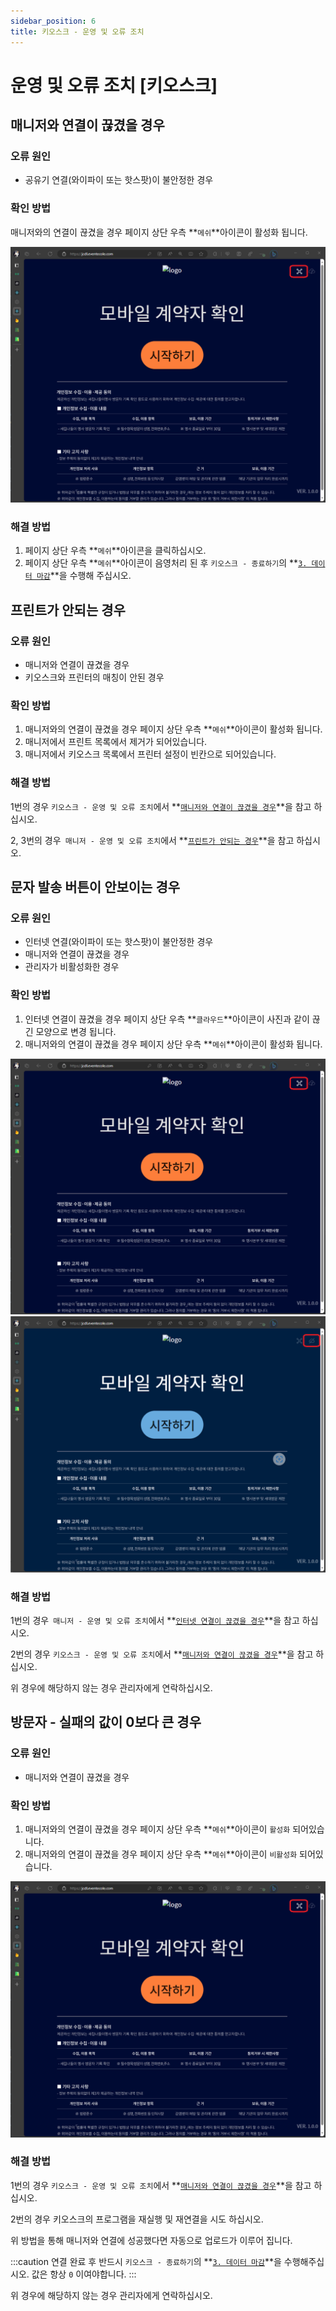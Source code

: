 ```yaml
---
sidebar_position: 6
title: 키오스크 - 운영 및 오류 조치
---
```


# 운영 및 오류 조치 \[키오스크\]

## 매니저와 연결이 끊겼을 경우

### 오류 원인

- 공유기 연결(와이파이 또는 핫스팟)이 불안정한 경우

### 확인 방법

매니저와의 연결이 끊겼을 경우 페이지 상단 우측 **`메쉬`**아이콘이 활성화 됩니다.

![discon1](./img/kioskdisconnected1.png)

### 해결 방법

1. 페이지 상단 우측 **`메쉬`**아이콘을 클릭하십시오.
2. 페이지 상단 우측 **`메쉬`**아이콘이 음영처리 된 후 `키오스크 - 종료하기`의 **[`3. 데이터 마감`](./ended-kiosk#1-데이터-마감)**을 수행해 주십시오.

## 프린트가 안되는 경우

### 오류 원인

- 매니저와 연결이 끊겼을 경우
- 키오스크와 프린터의 매칭이 안된 경우

### 확인 방법

1. 매니저와의 연결이 끊겼을 경우 페이지 상단 우측 **`메쉬`**아이콘이 활성화 됩니다.
2. 매니저에서 프린트 목록에서 제거가 되어있습니다.
3. 매니저에서 키오스크 목록에서 프린터 설정이 빈칸으로 되어있습니다.

### 해결 방법

1번의 경우 `키오스크 - 운영 및 오류 조치`에서 **[`매니저와 연결이 끊겼을 경우`](./operation-kiosk#매니저와-연결이-끊겼을-경우)**을 참고 하십시오.

2, 3번의 경우` 매니저 - 운영 및 오류 조치`에서 **[`프린트가 안되는 경우`](./operation-manager#프린트가-안되는-경우)**을 참고 하십시오.

## 문자 발송 버튼이 안보이는 경우

### 오류 원인

- 인터넷 연결(와이파이 또는 핫스팟)이 불안정한 경우
- 매니저와 연결이 끊겼을 경우
- 관리자가 비활성화한 경우

### 확인 방법

1. 인터넷 연결이 끊겼을 경우 페이지 상단 우측 **`클라우드`**아이콘이 사진과 같이 끊긴 모양으로 변경 됩니다.
2. 매니저와의 연결이 끊겼을 경우 페이지 상단 우측 **`메쉬`**아이콘이 활성화 됩니다.

![discon1](./img/kioskdisconnected1.png)
![discon2](./img/kioskdisconnected2.png)

### 해결 방법

1번의 경우` 매니저 - 운영 및 오류 조치`에서 **[`인터넷 연결이 끊겼을 경우`](./operation-manager#인터넷-연결이-끊겼을-경우)**을 참고 하십시오.

2번의 경우 `키오스크 - 운영 및 오류 조치`에서 **[`매니저와 연결이 끊겼을 경우`](./operation-kiosk#매니저와-연결이-끊겼을-경우)**을 참고 하십시오.

위 경우에 해당하지 않는 경우 관리자에게 연락하십시오.

## 방문자 - 실패의 값이 0보다 큰 경우

### 오류 원인

- 매니저와 연결이 끊겼을 경우

### 확인 방법

1. 매니저와의 연결이 끊겼을 경우 페이지 상단 우측 **`메쉬`**아이콘이 `활성화` 되어있습니다.
2. 매니저와의 연결이 끊겼을 경우 페이지 상단 우측 **`메쉬`**아이콘이 `비활성화` 되어있습니다.

![discon1](./img/kioskdisconnected1.png)

### 해결 방법

1번의 경우 `키오스크 - 운영 및 오류 조치`에서 **[`매니저와 연결이 끊겼을 경우`](./operation-kiosk#매니저와-연결이-끊겼을-경우)**을 참고 하십시오.

2번의 경우 키오스크의 프로그램을 재실행 및 재연결을 시도 하십시오.

위 방법을 통해 매니저와 연결에 성공했다면 자동으로 업로드가 이루어 집니다.

:::caution
연결 완료 후 반드시 `키오스크 - 종료하기`의 **[`3. 데이터 마감`](./ended-kiosk#1-데이터-마감)**을 수행해주십시오.
값은 항상 `0` 이여야합니다.
:::

위 경우에 해당하지 않는 경우 관리자에게 연락하십시오.
